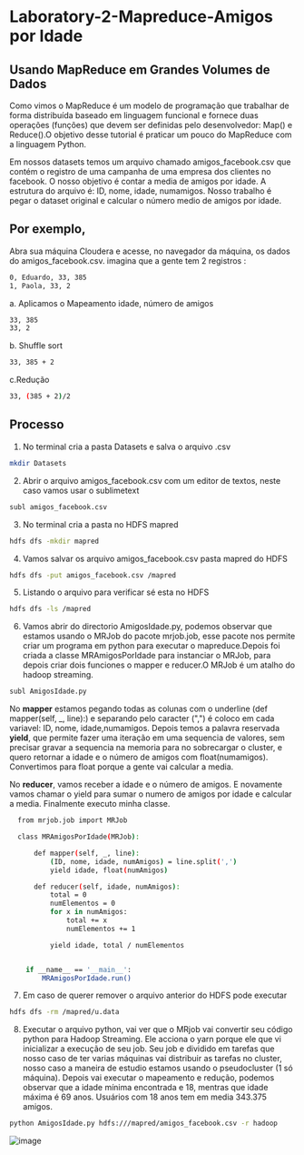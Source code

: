 # Laboratory-2-Mapreduce-Amigos por Idade
## Usando MapReduce em Grandes Volumes de Dados
Como vimos o MapReduce é um modelo de programação que trabalhar de forma distribuída baseado em linguagem funcional e fornece duas operações (funções) que devem ser definidas pelo desenvolvedor: Map() e Reduce().O objetivo desse tutorial é praticar um pouco do MapReduce com a linguagem Python.

Em nossos datasets temos um arquivo chamado amigos_facebook.csv que contém o registro de uma campanha de uma empresa dos clientes no facebook. O nosso objetivo é contar a media de amigos por idade. A estrutura do arquivo é: ID, nome, idade, numamigos. Nosso trabalho é pegar o dataset original e calcular o número medio de amigos por idade.

## Por exemplo,
Abra sua máquina Cloudera e acesse, no navegador da máquina, os dados do amigos_facebook.csv. imagina que a gente tem 2 registros :
```sh
0, Eduardo, 33, 385
1, Paola, 33, 2
```
a. Aplicamos o Mapeamento
idade, número de amigos
```sh
33, 385
33, 2
```

b. Shuffle sort
```sh
33, 385 + 2
```

c.Redução
```sh
33, (385 + 2)/2
```

## Processo

1.  No terminal cria a pasta Datasets e salva o arquivo .csv
```sh
mkdir Datasets
```

2. Abrir o arquivo amigos_facebook.csv com um editor de textos, neste caso vamos usar o sublimetext
```sh
subl amigos_facebook.csv
```

3.  No terminal cria a pasta no HDFS mapred 
```sh
hdfs dfs -mkdir mapred
```

4. Vamos salvar os arquivo amigos_facebook.csv pasta mapred do HDFS
```sh
hdfs dfs -put amigos_facebook.csv /mapred
```

5. Listando o arquivo para verificar sé esta no HDFS
```sh
hdfs dfs -ls /mapred
```

6. Vamos abrir do directorio AmigosIdade.py, podemos observar que estamos usando o MRJob do pacote mrjob.job, esse pacote nos permite criar um programa em python para executar o mapreduce.Depois foi criada a classe MRAmigosPorIdade para instanciar o MRJob, para depois criar dois funciones o mapper e reducer.O MRJob é um atalho do hadoop streaming. 
```sh
subl AmigosIdade.py
```

No **mapper** estamos pegando todas as colunas com o underline (def mapper(self, _, line):) e separando pelo caracter (",") é coloco em cada variavel: ID, nome, idade,numamigos.
Depois temos a palavra reservada **yield**, que permite fazer uma iteração em uma sequencia de valores, sem precisar gravar a sequencia na memoria para no sobrecargar o cluster, e quero retornar a idade e o número de amigos com float(numamigos). Convertimos para float porque a gente vai calcular a media.

No **reducer**, vamos receber a idade e o número de amigos. E novamente vamos chamar o yield para sumar o numero de amigos por idade e calcular a media.
Finalmente executo minha classe.
```sh
  from mrjob.job import MRJob

  class MRAmigosPorIdade(MRJob):

      def mapper(self, _, line):
          (ID, nome, idade, numAmigos) = line.split(',')
          yield idade, float(numAmigos)

      def reducer(self, idade, numAmigos):
          total = 0
          numElementos = 0
          for x in numAmigos:
              total += x
              numElementos += 1

          yield idade, total / numElementos


    if __name__ == '__main__':
        MRAmigosPorIdade.run()
```

7. Em caso de querer remover o arquivo anterior do HDFS pode executar
```sh
hdfs dfs -rm /mapred/u.data
```

8. Executar o arquivo python, vai ver que o MRjob vai convertir seu código python para Hadoop Streaming. Ele acciona o yarn porque ele que vi inicializar a execução de seu job. Seu job e dividido em tarefas que nosso caso de ter varias máquinas vai distribuir as tarefas no cluster, nosso caso a maneira de estudio estamos usando o pseudocluster (1 só máquina). Depois vai executar o mapeamento e redução, podemos observar que a idade mínima encontrada e 18, mentras que idade máxima é 69 anos. Usuários com 18 anos tem em media 343.375 amigos.

```sh
python AmigosIdade.py hdfs:///mapred/amigos_facebook.csv -r hadoop
```
![image](https://user-images.githubusercontent.com/87387315/138907868-0ae57571-5c00-42bf-a546-f5c11600912d.png)




